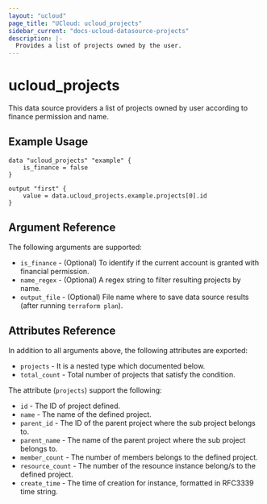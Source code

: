 ```yaml
---
layout: "ucloud"
page_title: "UCloud: ucloud_projects"
sidebar_current: "docs-ucloud-datasource-projects"
description: |-
  Provides a list of projects owned by the user.
---
```


# ucloud_projects

This data source providers a list of projects owned by user according to finance permission and name.

## Example Usage

```hcl
data "ucloud_projects" "example" {
    is_finance = false
}

output "first" {
    value = data.ucloud_projects.example.projects[0].id
}
```

## Argument Reference

The following arguments are supported:

* `is_finance` - (Optional) To identify if the current account is granted with financial permission.
* `name_regex` - (Optional) A regex string to filter resulting projects by name.
* `output_file` - (Optional) File name where to save data source results (after running `terraform plan`).

## Attributes Reference

In addition to all arguments above, the following attributes are exported:

* `projects` - It is a nested type which documented below.
* `total_count` - Total number of projects that satisfy the condition.

The attribute (`projects`) support the following:


* `id` - The ID of project defined.
* `name` - The name of the defined project.
* `parent_id` - The ID of the parent project where the sub project belongs to.
* `parent_name` - The name of the parent project where the sub project belongs to.
* `member_count` - The number of members belongs to the defined project.
* `resource_count` - The number of the resounce instance belong/s to the defined project.
* `create_time` - The time of creation for instance, formatted in RFC3339 time string.